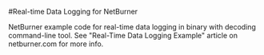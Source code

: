 #Real-time Data Logging for NetBurner

NetBurner example code for real-time data logging in binary with decoding command-line tool.
See "Real-Time Data Logging Example" article on netburner.com for more info.
